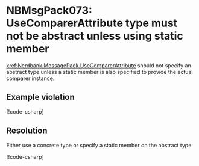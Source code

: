 # NBMsgPack073: UseComparerAttribute type must not be abstract unless using static member

<xref:Nerdbank.MessagePack.UseComparerAttribute> should not specify an abstract type unless a static member is also specified to provide the actual comparer instance.

## Example violation

[!code-csharp[](../../samples/cs/AnalyzerDocs/NBMsgPack073.cs#Defective)]

## Resolution

Either use a concrete type or specify a static member on the abstract type:

[!code-csharp[](../../samples/cs/AnalyzerDocs/NBMsgPack073.cs#Fix)]
